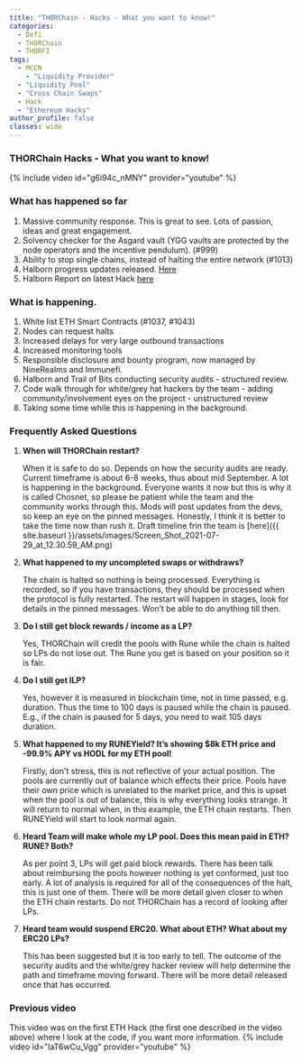 ```yaml
---
title: "THORChain - Hacks - What you want to know!"
categories:
  - Defi
  - THORChain
  - THORFI  
tags:
  - MCCN  
    - "Liquidity Provider"
  - "Liquidity Pool"
  - "Cross Chain Swaps"
  - Hack
  - "Ethereum Hacks"
author_profile: false
classes: wide
---
```


### THORChain Hacks - What you want to know!
{% include video id="g6i94c_nMNY" provider="youtube" %}


### What has happened so far

1. Massive community response. This is great to see. Lots of passion, ideas and great engagement. 
2. Solvency checker for the Asgard vault (YGG vaults are protected by the node operators and the incentive pendulum).  (#999)
3. Ability to stop single chains, instead of halting the entire network (#1013)
4. Halborn progress updates released. [Here](https://www.runebase.org/news/halborn-security-issues-first-progress-update)
5. Halborn Report on latest Hack [here](https://github.com/HalbornSecurity/PublicReports/blob/master/Incident%20Reports/Thorchain_Incident_Analysis_July_23_2021.pdf)

### What is happening. 

1. White list ETH Smart Contracts (#1037, #1043)
2. Nodes can request halts
3. Increased delays for very large outbound transactions
4. Increased monitoring tools
5. Responsible disclosure and bounty program, now managed by NineRealms and Immunefi.
6. Halborn and Trail of Bits conducting security audits - structured review.
7. Code walk through for white/grey hat hackers by the team - adding community/involvement eyes on the project -  unstructured review
8. Taking some time while this is happening in the background.


### Frequently Asked Questions

1. **When will THORChain restart?**

	When it is safe to do so. Depends on how the security audits are ready. Current timeframe is about 6-8 weeks, thus about mid September.  A lot is happening in the background. Everyone wants it now but this is why it is called Chosnet, so please be patient while the team and the community works through this. Mods will post updates from the devs, so keep an eye on the pinned messages. Honestly, I think it is better to take the time now than rush it. 
  Draft timeline frin the team is [here]({{ site.baseurl }}/assets/images/Screen_Shot_2021-07-29_at_12.30.59_AM.png)
2. **What happened to my uncompleted swaps or withdraws?**

	The chain is halted so nothing is being processed. Everything is recorded, so if you have transactions, they should be processed when the protocol is fully restarted. The restart will happen in stages, look for details in the pinned messages. Won’t be able to do anything till then. 
3. **Do I still get block rewards / income as a LP?**

	Yes, THORChain will credit the pools with Rune while the chain is halted so LPs do not lose out. The Rune you get is based on your position so it is fair.
4. **Do I still get ILP?**

	Yes, however it is measured in blockchain time, not in time passed, e.g. duration. Thus the time to 100 days is paused while the chain is paused. E.g., if the chain is paused for 5 days, you need to wait 105 days duration. 
5. **What happened to my RUNEYield? It’s showing $8k ETH price and -99.9% APY vs HODL for my ETH pool!**

	Firstly, don't stress, this is not reflective of your actual position. The pools are currently out of balance which effects their price. Pools have their own price which is unrelated to the market price, and this is upset when the pool is out of balance, this is why everything looks strange. It will return to normal when, in this example, the ETH chain restarts. Then RUNEYield will start to look normal again. 
6. **Heard Team will make whole my LP pool. Does this mean paid in ETH? RUNE? Both?**

	As per point 3, LPs will get paid block rewards. There has been talk about reimbursing the pools however nothing is yet conformed, just too early. A lot of analysis is required for all of the consequences of the halt, this is just one of them. There will be more detail given closer to when the ETH chain restarts. Do not THORChain has a record of looking after LPs.
7. **Heard team would suspend ERC20. What about ETH? What about my ERC20 LPs?**

   This has been suggested but it is too early to tell. The outcome of the security audits and the white/grey hacker review will help determine the path and timeframe moving forward. There will be more detail released once that has occurred. 


### Previous video
This video was on the first ETH Hack (the first one described in the video above) where I look at the code, if you want more information. 
{% include video id="IaT6wCu_Vgg" provider="youtube" %}
